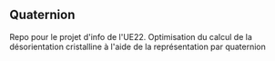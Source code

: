 ## Quaternion

Repo pour le projet d'info de l'UE22.
Optimisation du calcul de la désorientation cristalline à l'aide de la représentation par quaternion
